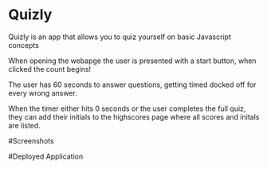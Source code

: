 # Quizly
Quizly is an app that allows you to quiz yourself on basic Javascript concepts 

When opening the webapge the user is presented with a start button, when clicked the count begins!

The user has 60 seconds to answer questions, getting timed docked off for every wrong answer. 

When the timer either hits 0 seconds or the user completes the full quiz, they can add their initials to the highscores page
where all scores and initals are listed. 

#Screenshots


#Deployed Application
